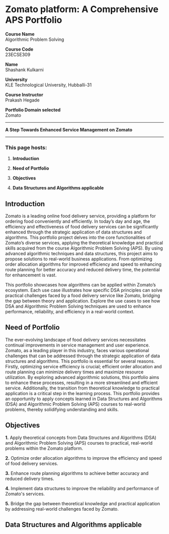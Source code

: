 <!DOCTYPE html>
<html lang="en">
<head>
    <meta charset="UTF-8">
    <meta name="viewport" content="width=device-width, initial-scale=1.0">
    <title>Zomato platform: A Comprehensive APS Portfolio</title>
    <link rel="stylesheet" href="./_sass/custom.css">
</head>
<body>

# Zomato platform: A Comprehensive APS Portfolio

**Course Name**  
Algorithmic Problem Solving

**Course Code**  
23ECSE309

**Name**  
Shashank Kulkarni

**University**  
KLE Technological University, Hubballi-31

**Course Instructor**  
Prakash Hegade

**Portfolio Domain selected**  
Zomato

* * *
**A Step Towards Enhanced Service Management on Zomato**
* * *

### This page hosts:

1. **Introduction**

2. **Need of Portfolio**

3. **Objectives**

4. **Data Structures and Algorithms applicable**

## Introduction

  Zomato is a leading online food delivery service, providing a platform for ordering food conveniently and efficiently. In today’s day and age, the efficiency and effectiveness of food delivery services can be significantly enhanced through the strategic application of data structures and algorithms. This portfolio project delves into the core functionalities of Zomato’s diverse services, applying the theoretical knowledge and practical skills acquired from the course Algorithmic Problem Solving (APS). By using advanced algorithmic techniques and data structures, this project aims to propose solutions to real-world business applications. From optimizing order allocation algorithms for improved efficiency and speed to enhancing route planning for better accuracy and reduced delivery time, the potential for enhancement is vast.

This portfolio showcases how algorithms can be applied within Zomato’s ecosystem. Each use case illustrates how specific DSA principles can solve practical challenges faced by a food delivery service like Zomato, bridging the gap between theory and application. Explore the use cases to see how DSA and Algorithmic Problem Solving techniques are used to enhance performance, reliability, and efficiency in a real-world context.

## Need of Portfolio

The ever-evolving landscape of food delivery services necessitates continual improvements in service management and user experience. Zomato, as a leading player in this industry, faces various operational challenges that can be addressed through the strategic application of data structures and algorithms. This portfolio is essential for several reasons. Firstly, optimizing service efficiency is crucial; efficient order allocation and route planning can minimize delivery times and maximize resource utilization. By exploring advanced algorithmic solutions, this portfolio aims to enhance these processes, resulting in a more streamlined and efficient service. Additionally, the transition from theoretical knowledge to practical application is a critical step in the learning process. This portfolio provides an opportunity to apply concepts learned in Data Structures and Algorithms (DSA) and Algorithmic Problem Solving (APS) courses to real-world problems, thereby solidifying understanding and skills.

## Objectives

**1.** Apply theoretical concepts from Data Structures and Algorithms (DSA) and Algorithmic Problem Solving (APS) courses to practical, real-world problems within the Zomato platform.

**2.** Optimize order allocation algorithms to improve the efficiency and speed of food delivery services.

**3.** Enhance route planning algorithms to achieve better accuracy and reduced delivery times.

**4.** Implement data structures to improve the reliability and performance of Zomato's services.

**5.** Bridge the gap between theoretical knowledge and practical application by addressing real-world challenges faced by Zomato.

## Data Structures and Algorithms applicable
